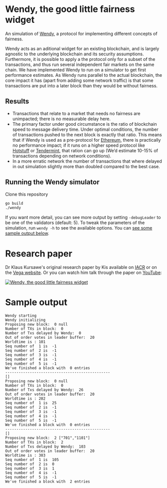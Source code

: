 # Wendy, the good little fairness widget

An simulation of [Wendy](https://eprint.iacr.org/2020/885), a protocol for implementing different concepts of fairness. 

Wendy acts as an aditional widget for an existing blockchain, and is largely agnostic to the underlying blockchain and its security assumptions. Furthermore, it is possible to apply a the protocol only for a subset of the transactions, and thus run several independent fair markets on the same chain. We have implemented Wendy to run on a simulator to get first performance estimates. As Wendy runs parallel to the actual blockchain, the core impact it has (apart from adding some network traffic) is that some transactions are put into a later block than they would be without fairness.

## Results
- Transactions that relate to a market that needs no fairness are unimpacted; there is no measurable delay here.
- The primary factor under good circumstance is the ratio of blockchain speed to message delivery time. Under optimal conditions, the number of transactions pushed to the next block is exactly that ratio. This means that if Wendy is used as a pre-protocol for [Ethereum](https://github.com/ethereum/go-ethereum), there is practically no performance impact; if it runs on a higher speed protocol like [Hotstuff](https://github.com/hot-stuff/libhotstuff) or [Tendermint](https://github.com/tendermint/tendermint), that ration can go up (We’d estimate 10-15% of transactions depending on network conditions).
- In a more erratic network the number of transactions that where delayed in out simulation slightly more than doubled compared to the best case.

## Running the Wendy simulator
Clone this repository
```bash
go build
./wendy
```
If you want more detail, you can see more output by setting ```-debugLeader``` to be one of the validators (default: 5). To tweak the parameters of the simulation, run `wendy -h` to see the available options. You can [see some sample output below](#sample-output).

# Research paper
Dr Klaus Kursawe's original research paper by Kis available on [IACR](https://eprint.iacr.org/2020/885) or on the [Vega website](https://vega.xyz/background#published-papers). Or you can watch him talk through the paper on [YouTube](https://www.youtube.com/watch?v=tU3CYpT5-qM):

[![Wendy, the good little fairness widget](https://img.youtube.com/vi/tU3CYpT5-qM/0.jpg)](https://www.youtube.com/watch?v=tU3CYpT5-qM)


# Sample output
```
Wendy starting
Wendy initializing
Proposing new block:  0 null
Number of TXs in block:  0
Number of Txs delayed by Wendy:  0
Out of order votes in leader buffer:  20
Worldtime is : 101
Seq number of  1 is  -1
Seq number of  2 is  -1
Seq number of  3 is  -1
Seq number of  4 is  -1
Seq number of  5 is  -1
We've finished a block with  0 entries
-----------------------------------------------
[]
Proposing new block:  0 null
Number of TXs in block:  0
Number of Txs delayed by Wendy:  26
Out of order votes in leader buffer:  20
Worldtime is : 202
Seq number of  1 is  25
Seq number of  2 is  -1
Seq number of  3 is  -1
Seq number of  4 is  -1
Seq number of  5 is  -1
We've finished a block with  0 entries
-----------------------------------------------
[]
Proposing new block:  2 ["701","1101"]
Number of TXs in block:  2
Number of Txs delayed by Wendy:  103
Out of order votes in leader buffer:  20
Worldtime is : 303
Seq number of  1 is  105
Seq number of  2 is  0
Seq number of  3 is  1
Seq number of  4 is  -1
Seq number of  5 is  -1
We've finished a block with  2 entries
```
